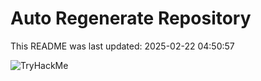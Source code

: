 # Auto Regenerate Repository

This README was last updated: 2025-02-22 04:50:57

 ![TryHackMe](https://tryhackme.com/badge/533634)